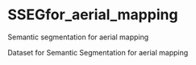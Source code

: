 # SSEGfor_aerial_mapping
Semantic segmentation for aerial mapping

Dataset for Semantic Segmentation for aerial mapping
